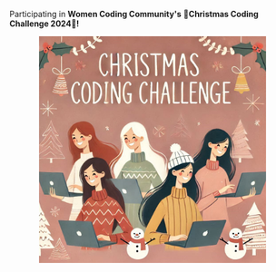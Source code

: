Participating in
**Women Coding Community's**
**🎄Christmas Coding Challenge 2024🎄!**
<p align="center">
  <img src="./CCC2024.jpeg" alt="Women Coding Community's Christmas Coding Challenge 2024" width="400" />
</p>
